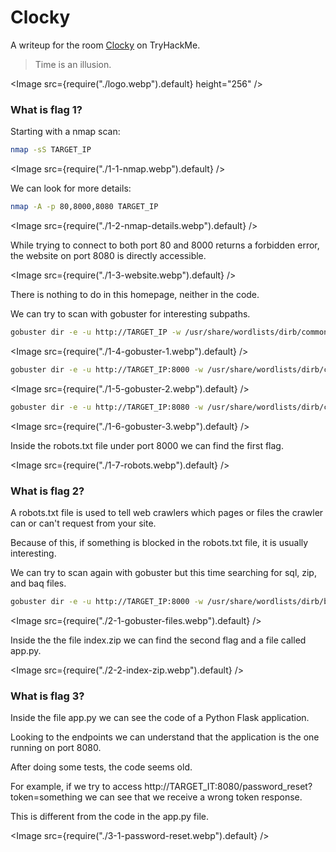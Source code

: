 # Clocky

A writeup for the room [Clocky](https://tryhackme.com/room/clocky) on TryHackMe.

> Time is an illusion.

<Image src={require("./logo.webp").default} height="256" />

### What is flag 1?

Starting with a nmap scan:

```sh
nmap -sS TARGET_IP
```

<Image src={require("./1-1-nmap.webp").default} />

We can look for more details:

```sh
nmap -A -p 80,8000,8080 TARGET_IP
```

<Image src={require("./1-2-nmap-details.webp").default} />

While trying to connect to both port 80 and 8000 returns a forbidden error, the website on port 8080 is directly accessible.

<Image src={require("./1-3-website.webp").default} />

There is nothing to do in this homepage, neither in the code.

We can try to scan with gobuster for interesting subpaths.

```sh
gobuster dir -e -u http://TARGET_IP -w /usr/share/wordlists/dirb/common.txt
```

<Image src={require("./1-4-gobuster-1.webp").default} />

```sh
gobuster dir -e -u http://TARGET_IP:8000 -w /usr/share/wordlists/dirb/common.txt
```

<Image src={require("./1-5-gobuster-2.webp").default} />

```sh
gobuster dir -e -u http://TARGET_IP:8080 -w /usr/share/wordlists/dirb/common.txt
```

<Image src={require("./1-6-gobuster-3.webp").default} />

Inside the robots.txt file under port 8000 we can find the first flag.

<Image src={require("./1-7-robots.webp").default} />

### What is flag 2?

A robots.txt file is used to tell web crawlers which pages or files the crawler can or can't request from your site.

Because of this, if something is blocked in the robots.txt file, it is usually interesting.

We can try to scan again with gobuster but this time searching for sql, zip, and baq files.

```sh
gobuster dir -e -u http://TARGET_IP:8000 -w /usr/share/wordlists/dirb/big.txt -x zip,sql,baq
```

<Image src={require("./2-1-gobuster-files.webp").default} />

Inside the the file index.zip we can find the second flag and a file called app.py.

<Image src={require("./2-2-index-zip.webp").default} />

### What is flag 3?

Inside the file app.py we can see the code of a Python Flask application.

Looking to the endpoints we can understand that the application is the one running on port 8080.

After doing some tests, the code seems old.

For example, if we try to access http://TARGET_IT:8080/password_reset?token=something we can see that we receive a wrong token response.

This is different from the code in the app.py file.

<Image src={require("./3-1-password-reset.webp").default} />
